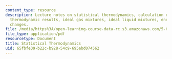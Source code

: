 ```yaml
---
content_type: resource
description: Lecture notes on statistical thermodynamics, calculation of macroscopic
  thermodynamic results, ideal gas mixtures, ideal liquid mixtures, energy, and entropy
  changes.
file: /media/https%3A/open-learning-course-data-rc.s3.amazonaws.com/5-60-thermodynamics-kinetics-spring-2008/65fbfe39b22cb92854c9695abd074562_5_60_lect26_27.pdf
file_type: application/pdf
resourcetype: Document
title: Statistical Thermodynamics
uid: 65fbfe39-b22c-b928-54c9-695abd074562
---
```

